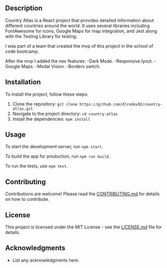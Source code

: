 ## Description

Country Atlas is a React project that provides detailed information about different countries around the world. It uses several libraries including FontAwesome for icons, Google Maps for map integration, and Jest along with the Testing Library for testing.

I was part of a team that created the mvp of this project in the school of code bootcamp.

After the mvp I added the nex features:
-Dark Mode.
-Responsive lyout.
-Google Maps.
-Modal Vision.
-Borders switch.


## Installation

To install the project, follow these steps:

1. Clone the repository: `git clone https://github.com/dlrodev92/country-atlas.git`
2. Navigate to the project directory: `cd country-atlas`
3. Install the dependencies: `npm install`

## Usage

To start the development server, run `npm start`.

To build the app for production, run `npm run build`.

To run the tests, use `npm test`.

## Contributing

Contributions are welcome! Please read the [CONTRIBUTING.md](CONTRIBUTING.md) for details on how to contribute.

## License

This project is licensed under the MIT License - see the [LICENSE.md](LICENSE.md) file for details.

## Acknowledgments

* List any acknowledgments here.
